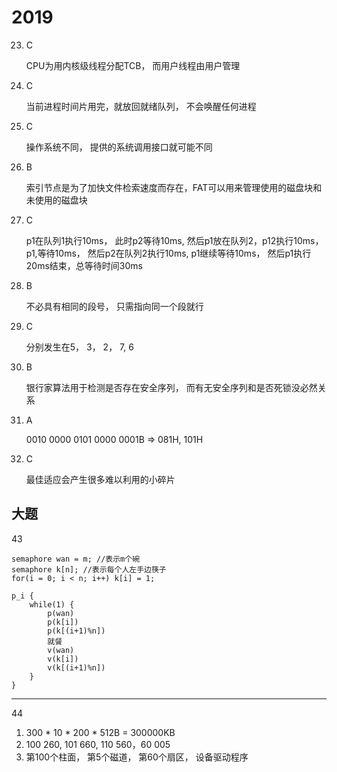# 2019

23. C

    CPU为用内核级线程分配TCB， 而用户线程由用户管理

24. C

    当前进程时间片用完，就放回就绪队列， 不会唤醒任何进程

25. C

    操作系统不同， 提供的系统调用接口就可能不同

26. B

    索引节点是为了加快文件检索速度而存在，FAT可以用来管理使用的磁盘块和未使用的磁盘块

27. C

    p1在队列1执行10ms， 此时p2等待10ms, 然后p1放在队列2，p12执行10ms，p1,等待10ms， 然后p2在队列2执行10ms, p1继续等待10ms， 然后p1执行20ms结束，总等待时间30ms

28. B

    不必具有相同的段号， 只需指向同一个段就行

29. C

    分别发生在5， 3， 2， 7, 6

30. B

    银行家算法用于检测是否存在安全序列， 而有无安全序列和是否死锁没必然关系

31. A

    0010 0000 0101 0000 0001B => 081H, 101H

32. C

    最佳适应会产生很多难以利用的小碎片

## 大题

43

```
semaphore wan = m; //表示m个碗
semaphore k[n]; //表示每个人左手边筷子
for(i = 0; i < n; i++) k[i] = 1;

p_i {
	while(1) {
		p(wan)
		p(k[i])
		p(k[(i+1)%n])
		就餐
		v(wan)
		v(k[i])
		v(k[(i+1)%n])
	}
}
```

***

44

1. 300 * 10 * 200 * 512B = 300000KB
2. 100 260, 101 660,  110 560，60 005
3. 第100个柱面， 第5个磁道， 第60个扇区， 设备驱动程序